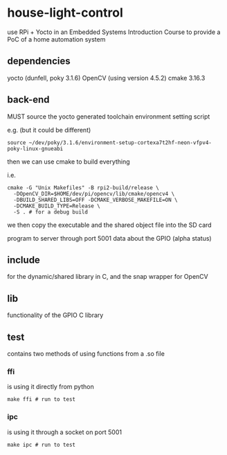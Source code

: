 # house-light-control

use RPi + Yocto in an Embedded Systems Introduction Course to provide a PoC of a home automation system

## dependencies

yocto (dunfell, poky 3.1.6)
OpenCV (using version 4.5.2)
cmake 3.16.3

## back-end

MUST source the yocto generated toolchain environment setting script

e.g. (but it could be different)

```
source ~/dev/poky/3.1.6/environment-setup-cortexa7t2hf-neon-vfpv4-poky-linux-gnueabi
```

then we can use cmake to build everything

i.e.

```
cmake -G "Unix Makefiles" -B rpi2-build/release \
  -DOpenCV_DIR=$HOME/dev/pi/opencv/lib/cmake/opencv4 \
  -DBUILD_SHARED_LIBS=OFF -DCMAKE_VERBOSE_MAKEFILE=ON \
  -DCMAKE_BUILD_TYPE=Release \
  -S . # for a debug build
```

we then copy the executable and the shared object file into the SD card

program to server through port 5001 data about the GPIO (alpha status)

## include

for the dynamic/shared library in C, and the snap wrapper for OpenCV

## lib

functionality of the GPIO C library

## test

contains two methods of using functions from a .so file

### ffi

is using it directly from python

```
make ffi # run to test
```

### ipc

is using it through a socket on port 5001

```
make ipc # run to test
```
